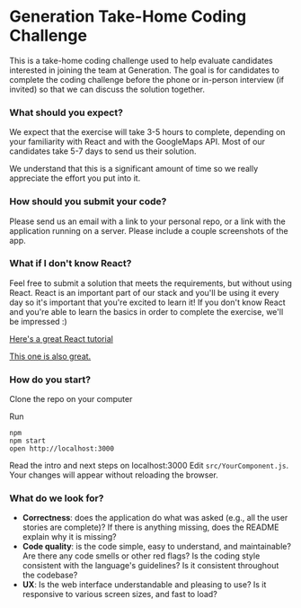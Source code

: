 Generation Take-Home Coding Challenge
=================================
This is a take-home coding challenge used to help evaluate candidates
interested in joining the team at Generation.
The goal is for candidates to complete the coding challenge before the
phone or in-person interview (if invited) so that we can discuss the solution together.


### What should you expect?

We expect that the exercise will take 3-5 hours to complete,
depending on your familiarity with React and with the GoogleMaps API.
Most of our candidates take 5-7 days to send us their solution.

We understand that this is a significant amount of time so we really appreciate
the effort you put into it.

### How should you submit your code?

Please send us an email with a link to your personal repo, or a link with the application running on a server. 
Please include a couple screenshots of the app.

### What if I don't know React? 

Feel free to submit a solution that meets the requirements, but without using React.
React is an important part of our stack and you'll be using it every day so it's important
that you're excited to learn it! If you don't know React and you're able to learn the basics
in order to complete the exercise, we'll be impressed :)

<a href="https://tylermcginnis.com/react-js-tutorial-pt-1-a-comprehensive-guide-to-building-apps-with-react-js-8ce321b125ba#.h5n3iisi4">Here's a great React tutorial</a>

<a href="http://courses.reactjsprogram.com/courses/reactjsfundamentals">This one is also great.</a>

### How do you start?

Clone the repo on your computer

Run
```
npm
npm start
open http://localhost:3000
```
Read the intro and next steps on localhost:3000
Edit `src/YourComponent.js`.  
Your changes will appear without reloading the browser.

### What do we look for?

* **Correctness**: does the application do what was asked (e.g., all the user stories are complete)? If there is anything missing, does the README explain why it is missing?
* **Code quality**: is the code simple, easy to understand, and maintainable?  Are there any code smells or other red flags? Is the coding style consistent with the language's guidelines? Is it consistent throughout the codebase?
* **UX**:  Is the web interface understandable and pleasing to use? Is it responsive to various screen sizes, and fast to load?

